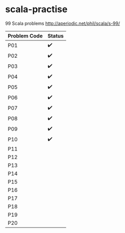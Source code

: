 # scala-practise

99 Scala problems
http://aperiodic.net/phil/scala/s-99/

Problem Code | Status
------------ | -------------
P01 | :heavy_check_mark:
P02 | :heavy_check_mark:
P03 | :heavy_check_mark:
P04 | :heavy_check_mark:
P05 | :heavy_check_mark:
P06 | :heavy_check_mark:
P07 | :heavy_check_mark:
P08 | :heavy_check_mark:
P09 | :heavy_check_mark:
P10 | :heavy_check_mark:
P11 |
P12 |
P13 |
P14 |
P15 |
P16 |
P17 |
P18 |
P19 |
P20 |
